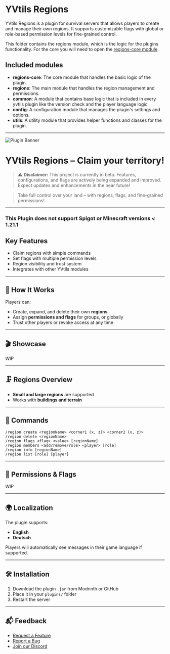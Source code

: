 # YVtils Regions

YVtils Regions is a plugin for survival servers that allows players to create and manage their own regions. It supports customizable flags with global or role-based permission levels for fine-grained control.

This folder contains the regions module, which is the logic for the plugins functionality.
For the core you will need to open the [regions-core module](https://github.com/YVtils/yvtils_collection/tree/main/regions-core).

## Included modules

* **regions-core**: The core module that handles the basic logic of the plugin.
* **regions**: The main module that handles the region management and permissions.
* **common**: A module that contains base logic that is included in every yvtils plugin like the version check and the player language logic
* **config**: A configuration module that manages the plugin's settings and options.
* **utils**: A utility module that provides helper functions and classes for the plugin.

---

![Plugin Banner](https://cdn.modrinth.com/data/NTJG4sRk/images/57bd37cebc4fc68c6ec3074f4d8f2b04ecd522fe.png)

# YVtils Regions – Claim your territory!

> ⚠️ **Disclaimer:** This project is currently in beta. Features, configurations, and flags are actively being expanded and improved. Expect updates and enhancements in the near future!

> Take full control over your land – with regions, flags, and fine-grained permissions!

---

### This Plugin does **not** support Spigot or Minecraft versions < 1.21.1

## Key Features

* Claim regions with simple commands
* Set flags with multiple permission levels
* Region visibility and trust system
* Integrates with other YVtils modules

---

## 🔧 How It Works

Players can:

* Create, expand, and delete their own **regions**
* Assign **permissions and flags** for groups, or globally
* Trust other players or revoke access at any time

---

## 🎬 Showcase

WIP

---

## 🗜️ Regions Overview

* **Small and large regions** are supported
* Works with **buildings and terrain**

---

## 📜 Commands

```
/region create <regionName> <corner1 (x, z)> <corner2 (x, z)>
/region delete <regionName>
/region flags <flag> <value> [regionName]
/region members <add/remove/role> <player> [role]
/region info [regionName]
/region list [role] [player]
```

---

## 🔐 Permissions & Flags

WIP

---

## 🌍 Localization

The plugin supports:

* **English**
* **Deutsch**

Players will automatically see messages in their game language if supported.

---

## 🛠️ Installation

1. Download the plugin `.jar` from Modrinth or GitHub
2. Place it in your `plugins/` folder
3. Restart the server

---

## 📬 Feedback

* [Request a Feature](https://github.com/YVtils/yvtils_collection/issues/new?template=feature_request_regions.md)
* [Report a Bug](https://github.com/YVtils/yvtils_collection/issues/new?template=bug_report_regions.md)
* [Join our Discord](https://yvtils.net/yvtils/support)
